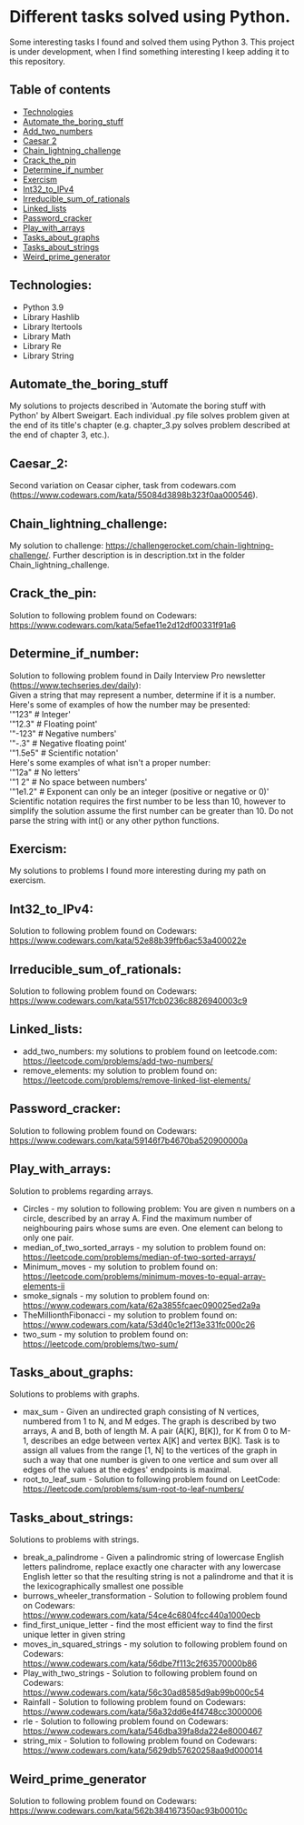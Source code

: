 # Different tasks solved using Python.
Some interesting tasks I found and solved them using Python 3. This project is under development, when I find something interesting I keep adding it to this repository.

## Table of contents
* [Technologies](#technologies)
* [Automate_the_boring_stuff](#Automate_the_boring_stuff)
* [Add_two_numbers](#Add_two_numbers)
* [Caesar 2](#Caesar_2)
* [Chain_lightning_challenge](#Chain_lightning_challenge)
* [Crack_the_pin](#Crack_the_pin)
* [Determine_if_number](#Determine_if_number)
* [Exercism](#Exercism)
* [Int32_to_IPv4](#Int32_to_IPv4)
* [Irreducible_sum_of_rationals](#Irreducible_sum_of_rationals)
* [Linked_lists](#Linked_lists)
* [Password_cracker](#Password_cracker)
* [Play_with_arrays](#Play_with_arrays)
* [Tasks_about_graphs](#Tasks_about_graphs)
* [Tasks_about_strings](#Tasks_about_strings)
* [Weird_prime_generator](#Weird_prime_generator)

## Technologies:
* Python 3.9
* Library Hashlib
* Library Itertools
* Library Math
* Library Re
* Library String

## Automate_the_boring_stuff
My solutions to projects described in 'Automate the boring stuff with Python' by Albert Sweigart. Each individual .py file solves problem given at the end of its title's chapter (e.g. chapter_3.py solves problem described at the end of chapter 3, etc.). 

## Caesar_2:
Second variation on Ceasar cipher, task from codewars.com (https://www.codewars.com/kata/55084d3898b323f0aa000546).

## Chain_lightning_challenge:
My solution to challenge: https://challengerocket.com/chain-lightning-challenge/. Further description is in description.txt in the folder Chain_lightning_challenge.

## Crack_the_pin:
Solution to following problem found on Codewars: https://www.codewars.com/kata/5efae11e2d12df00331f91a6

## Determine_if_number:
Solution to following problem found in Daily Interview Pro newsletter (https://www.techseries.dev/daily):<br>
Given a string that may represent a number, determine if it is a number. Here's some of examples of how the number may be presented:<br>
'"123" # Integer'<br>
'"12.3" # Floating point'<br>
'"-123" # Negative numbers'<br>
'"-.3" # Negative floating point'<br>
'"1.5e5" # Scientific notation'<br>
Here's some examples of what isn't a proper number:<br>
'"12a" # No letters'<br>
'"1 2" # No space between numbers'<br>
'"1e1.2" # Exponent can only be an integer (positive or negative or 0)'<br>
Scientific notation requires the first number to be less than 10, however to simplify the solution assume the first number can be greater than 10. Do not parse the string with int() or any other python functions.

## Exercism:
My solutions to problems I found more interesting during my path on exercism.

## Int32_to_IPv4:
Solution to following problem found on Codewars: https://www.codewars.com/kata/52e88b39ffb6ac53a400022e

## Irreducible_sum_of_rationals:
Solution to following problem found on Codewars: https://www.codewars.com/kata/5517fcb0236c8826940003c9

## Linked_lists:
* add_two_numbers: my solutions to problem found on leetcode.com: https://leetcode.com/problems/add-two-numbers/
* remove_elements: my solution to problem found on: https://leetcode.com/problems/remove-linked-list-elements/

## Password_cracker:
Solution to following problem found on Codewars: https://www.codewars.com/kata/59146f7b4670ba520900000a

## Play_with_arrays:
Solution to problems regarding arrays.
* Circles - my solution to following problem: You are given n numbers on a circle, described by an array A. Find the maximum number of neighbouring pairs whose sums are even. One element can belong to only one pair.
* median_of_two_sorted_arrays - my solution to problem found on: https://leetcode.com/problems/median-of-two-sorted-arrays/
* Minimum_moves - my solution to problem found on: https://leetcode.com/problems/minimum-moves-to-equal-array-elements-ii
* smoke_signals - my solution to problem found on: https://www.codewars.com/kata/62a3855fcaec090025ed2a9a
* TheMillionthFibonacci - my solution to problem found on: https://www.codewars.com/kata/53d40c1e2f13e331fc000c26
* two_sum - my solution to problem found on: https://leetcode.com/problems/two-sum/

## Tasks_about_graphs:
Solutions to problems with graphs.
* max_sum - Given an undirected graph consisting of N vertices, numbered from 1 to N, and M edges. The graph is described by two arrays, A and B, both of length M. A pair (A[K], B[K]), for K from 0 to M-1, describes an edge between vertex A[K] and vertex B[K]. Task is to assign all values from the range [1, N] to the vertices of the graph in such a way that one number is given to one vertice and sum over all edges of the values at the edges' endpoints is maximal. 
* root_to_leaf_sum - Solution to following problem found on LeetCode: https://leetcode.com/problems/sum-root-to-leaf-numbers/

## Tasks_about_strings:
Solutions to problems with strings.
* break_a_palindrome - Given a palindromic string of lowercase English letters palindrome, replace exactly one character with any lowercase English letter so that the resulting string is not a palindrome and that it is the lexicographically smallest one possible
* burrows_wheeler_transformation - Solution to following problem found on Codewars: https://www.codewars.com/kata/54ce4c6804fcc440a1000ecb
* find_first_unique_letter - find the most efficient way to find the first unique letter in given string
* moves_in_squared_strings - my solution to following problem found on Codewars: https://www.codewars.com/kata/56dbe7f113c2f63570000b86
* Play_with_two_strings - Solution to following problem found on Codewars: https://www.codewars.com/kata/56c30ad8585d9ab99b000c54
* Rainfall - Solution to following problem found on Codewars: https://www.codewars.com/kata/56a32dd6e4f4748cc3000006
* rle - Solution to following problem found on Codewars: https://www.codewars.com/kata/546dba39fa8da224e8000467
* string_mix - Solution to following problem found on Codewars: https://www.codewars.com/kata/5629db57620258aa9d000014


## Weird_prime_generator
Solution to following problem found on Codewars: https://www.codewars.com/kata/562b384167350ac93b00010c
